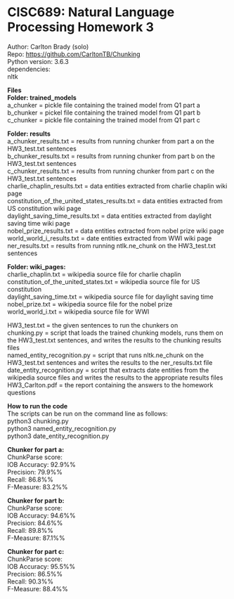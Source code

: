 # CISC689: Natural Language Processing Homework 3  
Author: Carlton Brady (solo)  
Repo: https://github.com/CarltonTB/Chunking  
Python version: 3.6.3  
dependencies:  
nltk  

**Files**  
**Folder: trained_models**  
    a_chunker = pickle file containing the trained model from Q1 part a  
    b_chunker = pickel file containing the trained model from Q1 part b  
    c_chunker = pickle file containing the trained model from Q1 part c  
  
**Folder: results**  
    a_chunker_results.txt = results from running chunker from part a on the HW3_test.txt sentences  
    b_chunker_results.txt = results from running chunker from part b on the HW3_test.txt sentences  
    c_chunker_results.txt = results from running chunker from part c on the HW3_test.txt sentences  
    charlie_chaplin_results.txt = data entities extracted from charlie chaplin wiki page  
    constitution_of_the_united_states_results.txt = data entities extracted from US constitution wiki page  
    daylight_saving_time_results.txt = data entities extracted from daylight saving time wiki page  
    nobel_prize_results.txt = data entities extracted from nobel prize wiki page  
    world_world_i_results.txt = date entities extracted from WWI wiki page  
    ner_results.txt = results from running ntlk.ne_chunk on the HW3_test.txt sentences  
  
**Folder: wiki_pages:**  
    charlie_chaplin.txt = wikipedia source file for charlie chaplin  
    constitution_of_the_united_states.txt = wikipedia source file for US constitution  
    daylight_saving_time.txt = wikipedia source file for daylight saving time  
    nobel_prize.txt = wikipedia source file for the nobel prize  
    world_world_i.txt = wikipedia source file for WWI  
  
HW3_test.txt = the given sentences to run the chunkers on  
chunking.py = script that loads the trained chunking models, runs them on the HW3_test.txt sentences, and writes the results to the chunking results files  
named_entity_recognition.py = script that runs nltk.ne_chunk on the HW3_test.txt sentences and writes the results to the ner_results.txt file  
date_entity_recognition.py = script that extracts date entities from the wikipedia source files and writes the results to the appropriate results files  
HW3_Carlton.pdf = the report containing the answers to the homework questions  
  
  
**How to run the code**  
The scripts can be run on the command line as follows:  
python3 chunking.py  
python3 named_entity_recognition.py  
python3 date_entity_recognition.py  
  
  
**Chunker for part a:**  
ChunkParse score:  
    IOB Accuracy:  92.9%%  
    Precision:     79.9%%  
    Recall:        86.8%%  
    F-Measure:     83.2%%  
   
**Chunker for part b:**  
ChunkParse score:  
    IOB Accuracy:  94.6%%  
    Precision:     84.6%%  
    Recall:        89.8%%  
    F-Measure:     87.1%%  
  
**Chunker for part c:**  
ChunkParse score:  
    IOB Accuracy:  95.5%%  
    Precision:     86.5%%  
    Recall:        90.3%%  
    F-Measure:     88.4%%  

